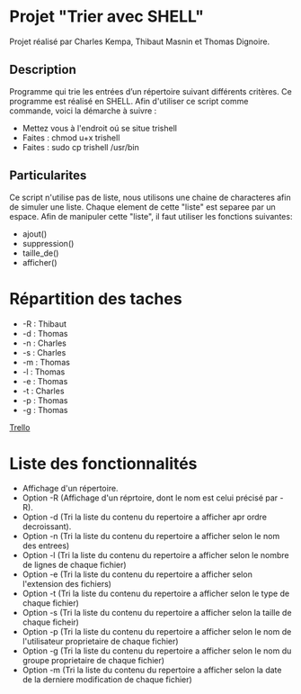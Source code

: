 # Projet "Trier avec SHELL"

Projet réalisé par Charles Kempa, Thibaut Masnin et Thomas Dignoire.

## Description

Programme qui trie les entrées d’un répertoire suivant différents critères. Ce programme est réalisé en SHELL.
Afin d'utiliser ce script comme commande, voici la démarche à suivre :

* Mettez vous à l'endroit oú se situe trishell
* Faites : chmod u+x trishell
* Faites : sudo cp trishell /usr/bin

## Particularites

Ce script n'utilise pas de liste, nous utilisons une chaine de characteres afin de simuler une liste.
Chaque element de cette "liste" est separee par un espace.
Afin de manipuler cette "liste", il faut utiliser les fonctions suivantes:

* ajout()
* suppression()
* taille_de()
* afficher()

# Répartition des taches

* -R : Thibaut
* -d : Thomas
* -n : Charles
* -s : Charles
* -m : Thomas 
* -l : Thomas
* -e : Thomas
* -t : Charles
* -p : Thomas
* -g : Thomas

[Trello](https://trello.com/b/2FQoZzJh/projet-shell)

# Liste des fonctionnalités

* Affichage d'un répertoire.
* Option -R (Affichage d'un réprtoire, dont le nom est celui précisé par -R).
* Option -d (Tri la liste du contenu du repertoire a afficher apr ordre decroissant).
* Option -n (Tri la liste du contenu du repertoire a afficher selon le nom des entrees)
* Option -l (Tri la liste du contenu du repertoire a afficher selon le nombre de lignes de chaque fichier)
* Option -e (Tri la liste du contenu du repertoire a afficher selon l'extension des fichiers)
* Option -t (Tri la liste du contenu du repertoire a afficher selon le type de chaque fichier)
* Option -s (Tri la liste du contenu du repertoire a afficher selon la taille de chaque ficheir)
* Option -p (Tri la liste du contenu du repertoire a afficher selon le nom de l'utilisateur proprietaire de chaque fichier)
* Option -g (Tri la liste du contenu du repertoire a afficher selon le nom du groupe proprietaire de chaque fichier)
* Option -m (Tri la liste du contenu du repertoire a afficher selon la date de la derniere modification de chaque fichier)

